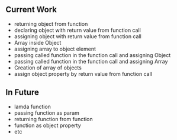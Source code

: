 ## Current Work
 
- returning object from function 
- declaring object with return value from function call
- assigning object with return value from function call
- Array inside Object
- assigning array to object element
- passing called function in the function call and assigning Object
- passing called function in the function call and assigning Array
- Creation of array of objects
- assign object property by return value from function call



## In Future

- lamda function
- passing function as param
- returning function from function
- function as object property
- etc
